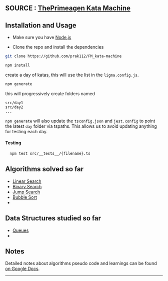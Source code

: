 ## SOURCE : [ThePrimeagen Kata Machine](https://github.com/ThePrimeagen/kata-machine)

## Installation and Usage
- Make sure you have [Node.js](https://nodejs.org/en/) 

- Clone the repo and install the dependencies

```bash
git clone https://github.com/prak112/FM_kata-machine
```

```bash
npm install
```

create a day of katas, this will use the list in the `ligma.config.js`.
```bash
npm generate
```

this will progressively create folders named

```
src/day1
src/day2
...
```

`npm generate` will also update the `tsconfig.json` and `jest.config` to point
the latest `day` folder via tspaths.  This allows us to avoid updating anything
for testing each day.

#### Testing
```bash
  npm test src/__tests__/{filename}.ts
```


## Algorithms solved so far
- [Linear Search](/src/day1/LinearSearchList.ts)
- [Binary Search](/src/day1/BinarySearchList.ts)
- [Jump Search](/src/day1/TwoCrystalBalls.ts)
- [Bubble Sort](/src/day1/BubbleSort.ts)
- 

## Data Structures studied so far 
- [Queues](/src/day1/Queue.ts)
-  


## Notes
Detailed notes about algorithms pseudo code and learnings can be found [on Google Docs](https://docs.google.com/document/d/1bJQDQl6x4JmfC0UVkMfODrOVv3UGy3v-GiJWJI8nc1Y/edit?usp=sharing).


<hr>
<br>

